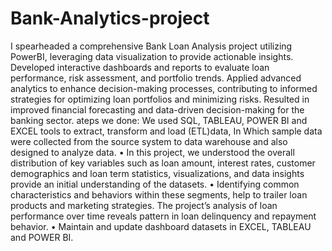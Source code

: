 # Bank-Analytics-project

I spearheaded a comprehensive Bank Loan Analysis project utilizing PowerBI, leveraging data visualization to provide actionable insights. Developed interactive dashboards and reports to evaluate loan performance, risk assessment, and portfolio trends. Applied advanced analytics to enhance decision-making processes, contributing to informed strategies for optimizing loan portfolios and minimizing risks. Resulted in improved financial forecasting and data-driven decision-making for the banking sector.
ateps we done:
We used SQL, TABLEAU, POWER BI and EXCEL tools to extract, transform and load (ETL)data, In Which sample data were collected from the source system to data warehouse and also designed to analyze data. 
• In this project, we understood the overall distribution of key variables such as loan amount, interest rates, customer demographics and loan term statistics, visualizations, and data insights provide an initial understanding of the datasets.
• Identifying common characteristics and behaviors within these segments, help to trailer loan products and marketing strategies. The project’s analysis of loan performance over time reveals pattern in loan delinquency and repayment behavior. 
• Maintain and update dashboard datasets in EXCEL, TABLEAU and POWER BI. 

